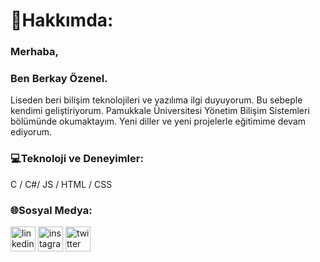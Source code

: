 # 💫Hakkımda:
### Merhaba, 
### Ben Berkay Özenel.
Liseden beri bilişim teknolojileri ve yazılıma ilgi duyuyorum. Bu sebeple kendimi geliştiriyorum. Pamukkale Üniversitesi Yönetim Bilişim Sistemleri bölümünde okumaktayım. Yeni diller ve yeni projelerle eğitimime devam ediyorum.

### 💻Teknoloji ve Deneyimler:
C / C#/ JS / HTML / CSS

### 🌐Sosyal Medya:

[<img src='https://cdn.jsdelivr.net/npm/simple-icons@3.0.1/icons/linkedin.svg' alt='linkedin' height='40'>](https://www.linkedin.com/in/brkyznl/)  [<img src='https://cdn.jsdelivr.net/npm/simple-icons@3.0.1/icons/instagram.svg' alt='instagram' height='40'>](https://www.instagram.com/brkyznl/)  [<img src='https://cdn.jsdelivr.net/npm/simple-icons@3.0.1/icons/twitter.svg' alt='twitter' height='40'>](https://twitter.com/brkyznl)  
